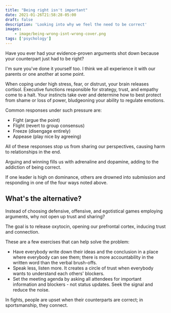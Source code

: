 ```yaml
---
title: "Being right isn't important"
date: 2021-01-26T21:58:28-05:00
draft: false
description: 'Looking into why we feel the need to be correct'
images:
    - image/being-wrong-isnt-wrong-cover.png
tags: ['psychology']
---
```


Have you ever had your evidence-proven arguments shot down because your counterpart just had to be right?

I'm sure you've done it yourself too. I think we all experience it with our parents or one another at some point.

When coping under high stress, fear, or distrust, your brain releases cortisol. Executive functions responsible for strategy, trust, and empathy come to a halt. Your instincts take over and determine how to best protect from shame or loss of power, bludgeoning your ability to regulate emotions.

Common responses under such pressure are:

-   Fight (argue the point)
-   Flight (revert to group consensus)
-   Freeze (disengage entirely)
-   Appease (play nice by agreeing)

All of these responses stop us from sharing our perspectives, causing harm to relationships in the end.

Arguing and winning fills us with adrenaline and dopamine, adding to the addiction of being correct.

If one leader is high on dominance, others are drowned into submission and responding in one of the four ways noted above.

## What's the alternative?

Instead of choosing defensive, offensive, and egotistical games employing arguments, why not open up trust and sharing?

The goal is to release oxytocin, opening our prefrontal cortex, inducing trust and connection.

These are a few exercises that can help solve the problem:

-   Have everybody write down their ideas and the conclusion in a place where everybody can see them; there is more accountability in the written word than the verbal brush-offs.
-   Speak less, listen more. It creates a circle of trust when everybody wants to understand each others' blockers.
-   Set the meeting agenda by asking all attendees for important information and blockers - not status updates. Seek the signal and reduce the noise.

In fights, people are upset when their counterparts are correct; in sportsmanship, they connect.
